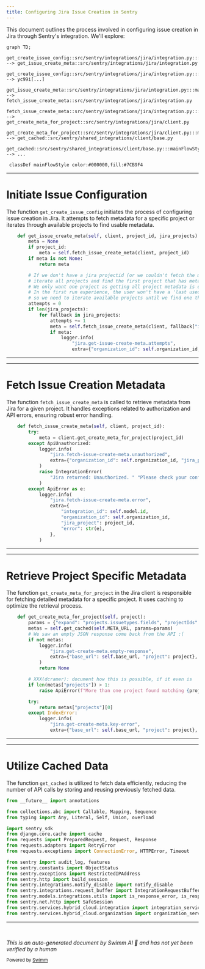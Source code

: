 ```yaml
---
title: Configuring Jira Issue Creation in Sentry
---
```

This document outlines the process involved in configuring issue creation in Jira through Sentry's integration. We'll explore:

```mermaid
graph TD;
  get_create_issue_config::src/sentry/integrations/jira/integration.py:::mainFlowStyle --> get_issue_create_meta::src/sentry/integrations/jira/integration.py
  get_create_issue_config::src/sentry/integrations/jira/integration.py:::mainFlowStyle --> yc99i[...]
  get_issue_create_meta::src/sentry/integrations/jira/integration.py:::mainFlowStyle --> fetch_issue_create_meta::src/sentry/integrations/jira/integration.py
  fetch_issue_create_meta::src/sentry/integrations/jira/integration.py:::mainFlowStyle --> get_create_meta_for_project::src/sentry/integrations/jira/client.py
  get_create_meta_for_project::src/sentry/integrations/jira/client.py:::mainFlowStyle --> get_cached::src/sentry/shared_integrations/client/base.py
  get_cached::src/sentry/shared_integrations/client/base.py:::mainFlowStyle --> ...

 classDef mainFlowStyle color:#000000,fill:#7CB9F4
```

<SwmSnippet path="/src/sentry/integrations/jira/integration.py" line="583">

---

# Initiate Issue Configuration

The function `get_create_issue_config` initiates the process of configuring issue creation in Jira. It attempts to fetch metadata for a specific project or iterates through available projects to find usable metadata.

```python
    def get_issue_create_meta(self, client, project_id, jira_projects):
        meta = None
        if project_id:
            meta = self.fetch_issue_create_meta(client, project_id)
        if meta is not None:
            return meta

        # If we don't have a jira projectid (or we couldn't fetch the metadata from the given project_id),
        # iterate all projects and find the first project that has metadata.
        # We only want one project as getting all project metadata is expensive and wasteful.
        # In the first run experience, the user won't have a 'last used' project id
        # so we need to iterate available projects until we find one that we can get metadata for.
        attempts = 0
        if len(jira_projects):
            for fallback in jira_projects:
                attempts += 1
                meta = self.fetch_issue_create_meta(client, fallback["id"])
                if meta:
                    logger.info(
                        "jira.get-issue-create-meta.attempts",
                        extra={"organization_id": self.organization_id, "attempts": attempts},
```

---

</SwmSnippet>

<SwmSnippet path="/src/sentry/integrations/jira/integration.py" line="624">

---

# Fetch Issue Creation Metadata

The function `fetch_issue_create_meta` is called to retrieve metadata from Jira for a given project. It handles exceptions related to authorization and API errors, ensuring robust error handling.

```python
    def fetch_issue_create_meta(self, client, project_id):
        try:
            meta = client.get_create_meta_for_project(project_id)
        except ApiUnauthorized:
            logger.info(
                "jira.fetch-issue-create-meta.unauthorized",
                extra={"organization_id": self.organization_id, "jira_project": project_id},
            )
            raise IntegrationError(
                "Jira returned: Unauthorized. " "Please check your configuration settings."
            )
        except ApiError as e:
            logger.info(
                "jira.fetch-issue-create-meta.error",
                extra={
                    "integration_id": self.model.id,
                    "organization_id": self.organization_id,
                    "jira_project": project_id,
                    "error": str(e),
                },
            )
```

---

</SwmSnippet>

<SwmSnippet path="/src/sentry/integrations/jira/client.py" line="134">

---

# Retrieve Project Specific Metadata

The function `get_create_meta_for_project` in the Jira client is responsible for fetching detailed metadata for a specific project. It uses caching to optimize the retrieval process.

```python
    def get_create_meta_for_project(self, project):
        params = {"expand": "projects.issuetypes.fields", "projectIds": project}
        metas = self.get_cached(self.META_URL, params=params)
        # We saw an empty JSON response come back from the API :(
        if not metas:
            logger.info(
                "jira.get-create-meta.empty-response",
                extra={"base_url": self.base_url, "project": project},
            )
            return None

        # XXX(dcramer): document how this is possible, if it even is
        if len(metas["projects"]) > 1:
            raise ApiError(f"More than one project found matching {project}.")

        try:
            return metas["projects"][0]
        except IndexError:
            logger.info(
                "jira.get-create-meta.key-error",
                extra={"base_url": self.base_url, "project": project},
```

---

</SwmSnippet>

<SwmSnippet path="/src/sentry/shared_integrations/client/base.py" line="1">

---

# Utilize Cached Data

The function `get_cached` is utilized to fetch data efficiently, reducing the number of API calls by storing and reusing previously fetched data.

```python
from __future__ import annotations

from collections.abc import Callable, Mapping, Sequence
from typing import Any, Literal, Self, Union, overload

import sentry_sdk
from django.core.cache import cache
from requests import PreparedRequest, Request, Response
from requests.adapters import RetryError
from requests.exceptions import ConnectionError, HTTPError, Timeout

from sentry import audit_log, features
from sentry.constants import ObjectStatus
from sentry.exceptions import RestrictedIPAddress
from sentry.http import build_session
from sentry.integrations.notify_disable import notify_disable
from sentry.integrations.request_buffer import IntegrationRequestBuffer
from sentry.models.integrations.utils import is_response_error, is_response_success
from sentry.net.http import SafeSession
from sentry.services.hybrid_cloud.integration import integration_service
from sentry.services.hybrid_cloud.organization import organization_service
```

---

</SwmSnippet>

&nbsp;

*This is an auto-generated document by Swimm AI 🌊 and has not yet been verified by a human*

<SwmMeta version="3.0.0" repo-id="Z2l0aHViJTNBJTNBc2VudHJ5JTNBJTNBZ2V0c2VudHJ5" repo-name="sentry"><sup>Powered by [Swimm](/)</sup></SwmMeta>
